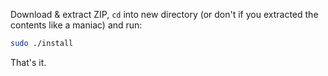 Download & extract ZIP, `cd` into new directory (or don't if you extracted the contents like a maniac) and run:
```sh
sudo ./install
```
That's it.
